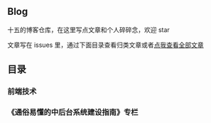 ## Blog
十五的博客仓库，在这里写点文章和个人碎碎念，欢迎 star

文章写在 issues 里，通过下面目录查看归类文章或者[点我查看全部文章](https://github.com/QFifteen/Blog/issues)

## 目录

### 前端技术


### 《通俗易懂的中后台系统建设指南》专栏
